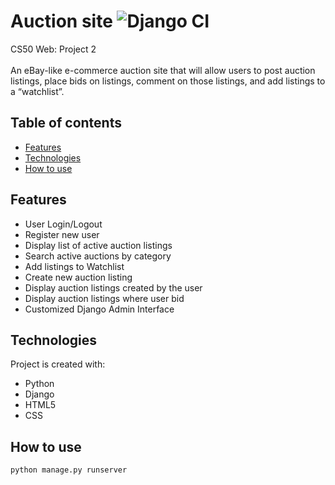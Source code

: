# Auction site ![Django CI](https://github.com/github/docs/actions/workflows/main.yml/badge.svg)


CS50 Web: Project 2 <br /><br />
An eBay-like e-commerce auction site that will allow users to post auction listings, place bids on listings, comment on those listings, and add listings to a “watchlist”.

## Table of contents

- [Features](#features)
- [Technologies](#technologies)
- [How to use](#how-to-use)

## Features

- User Login/Logout
- Register new user
- Display list of active auction listings
- Search active auctions by category
- Add listings to Watchlist
- Create new auction listing
- Display auction listings created by the user
- Display auction listings where user bid
- Customized Django Admin Interface

## Technologies

Project is created with:

- Python
- Django
- HTML5
- CSS

## How to use

```
python manage.py runserver
```
